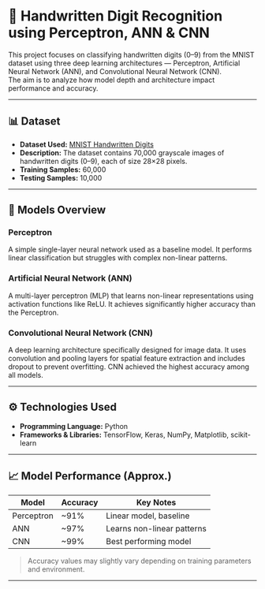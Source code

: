 # 🧠 Handwritten Digit Recognition using Perceptron, ANN & CNN

This project focuses on classifying handwritten digits (0–9) from the MNIST dataset using three deep learning architectures — Perceptron, Artificial Neural Network (ANN), and Convolutional Neural Network (CNN).  
The aim is to analyze how model depth and architecture impact performance and accuracy.

---

## 📊 Dataset
- **Dataset Used:** [MNIST Handwritten Digits](https://www.kaggle.com/datasets/oddrationale/mnist-in-csv) 
- **Description:** The dataset contains 70,000 grayscale images of handwritten digits (0–9), each of size 28×28 pixels.  
- **Training Samples:** 60,000  
- **Testing Samples:** 10,000  

---

## 🧩 Models Overview
### Perceptron  
A simple single-layer neural network used as a baseline model. It performs linear classification but struggles with complex non-linear patterns.

### Artificial Neural Network (ANN)  
A multi-layer perceptron (MLP) that learns non-linear representations using activation functions like ReLU. It achieves significantly higher accuracy than the Perceptron.

### Convolutional Neural Network (CNN)  
A deep learning architecture specifically designed for image data. It uses convolution and pooling layers for spatial feature extraction and includes dropout to prevent overfitting. CNN achieved the highest accuracy among all models.

---

## ⚙️ Technologies Used
- **Programming Language:** Python  
- **Frameworks & Libraries:** TensorFlow, Keras, NumPy, Matplotlib, scikit-learn  

---

## 📈 Model Performance (Approx.)
| Model | Accuracy | Key Notes |
|--------|-----------|-----------|
| Perceptron | ~91% | Linear model, baseline |
| ANN | ~97% | Learns non-linear patterns |
| CNN | ~99% | Best performing model |

> Accuracy values may slightly vary depending on training parameters and environment.

---
